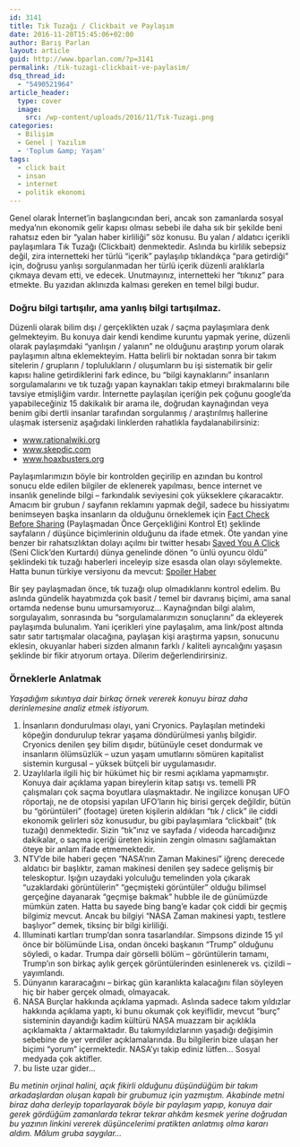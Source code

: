 ```yaml
---
id: 3141
title: Tık Tuzağı / Clickbait ve Paylaşım
date: 2016-11-20T15:45:06+02:00
author: Barış Parlan
layout: article
guid: http://www.bparlan.com/?p=3141
permalink: /tik-tuzagi-clickbait-ve-paylasim/
dsq_thread_id:
  - "5490521964"
article_header:
  type: cover
  image:
    src: /wp-content/uploads/2016/11/Tık-Tuzagi.png
categories:
  - Bilişim
  - Genel | Yazılım
  - 'Toplum &amp; Yaşam'
tags:
  - click bait
  - insan
  - internet
  - politik ekonomi
---
```


<div id="js_zue" class="_5pbx userContent" data-ft="{&quot;tn&quot;:&quot;K&quot;}">
  <p>
    Genel olarak İnternet&#8217;in başlangıcından beri, ancak son zamanlarda sosyal medya&#8217;nın ekonomik gelir kapısı olması sebebi ile daha sık bir şekilde beni rahatsız eden bir &#8220;yalan haber kirliliği&#8221; söz konusu. Bu yalan / aldatıcı içerikli paylaşımlara Tık Tuzağı (Clickbait) denmektedir. Aslında bu kirlilik sebepsiz değil, zira internetteki her türlü &#8220;içerik&#8221; paylaşılıp tıklandıkça &#8220;para getirdiği&#8221; için, doğrusu yanlışı sorgulanmadan her türlü içerik düzenli aralıklarla çıkmaya devam etti, ve edecek. Unutmayınız, internetteki her &#8220;tıkınız&#8221; para etmekte. Bu yazıdan aklınızda kalması gereken en temel bilgi budur.
  </p>
  
  <h3>
    Doğru bilgi tartışılır, ama yanlış bilgi tartışılmaz.
  </h3>
  
  <p>
    Düzenli olarak bilim dışı / gerçeklikten uzak / saçma paylaşımlara denk gelmekteyim. Bu konuya dair kendi kendime kuruntu yapmak yerine, düzenli olarak paylaşımdaki &#8220;yanlışın / yalanın&#8221; ne olduğunu araştırıp yorum olarak paylaşımın altına eklemekteyim. Hatta belirli bir noktadan sonra bir takım sitelerin / grupların / toplulukların / oluşumların bu işi sistematik bir gelir kapısı haline getirdiklerini fark edince, bu &#8220;bilgi kaynaklarını&#8221; insanların sorgulamalarını ve tık tuzağı yapan kaynakları takip etmeyi bırakmalarını bile tavsiye etmişliğim vardır. İnternette paylaşılan içeriğin pek çoğunu google&#8217;da yapabileceğiniz 15 dakikalık bir arama ile, doğrudan kaynağından veya benim gibi dertli insanlar tarafından sorgulanmış / araştırılmış hallerine ulaşmak isterseniz aşağıdaki linklerden rahatlıkla faydalanabilirsiniz:
  </p>
  
  <ul>
    <li>
      <a href="http://www.rationalwiki.org" target="_blank" rel="nofollow">www.rationalwiki.org</a>
    </li>
    <li>
      <a href="http://www.skepdic.com" target="_blank" rel="nofollow">www.skepdic.com</a>
    </li>
    <li>
      <a href="http://www.hoaxbusters.org" target="_blank" rel="nofollow">www.hoaxbusters.org</a>
    </li>
  </ul>
  
  <p>
    Paylaşımlarımızın böyle bir kontrolden geçirilip en azından bu kontrol sonucu elde edilen bilgiler de eklenerek yapılması, bence internet ve insanlık genelinde bilgi &#8211; farkındalık seviyesini çok yükseklere çıkaracaktır. Amacım bir grubun / sayfanın reklamını yapmak değil, sadece bu hissiyatımı benimseyen başka insanların da olduğunu örneklemek için <a href="https://www.facebook.com/factcheckbeforesharing">Fact Check Before Sharing</a> (Paylaşmadan Önce Gerçekliğini Kontrol Et) şeklinde sayfaların / düşünce biçimlerinin olduğunu da ifade etmek. Öte yandan yine benzer bir rahatsızlıktan dolayı açılmı bir twitter hesabı <a href="https://twitter.com/SavedYouAClick">Saved You A Click</a> (Seni Click&#8217;den Kurtardı) dünya genelinde dönen &#8220;o ünlü oyuncu öldü&#8221; şeklindeki tık tuzağı haberleri inceleyip size esasda olan olayı söylemekte. Hatta bunun türkiye versiyonu da mevcut: <a href="https://twitter.com/spoilerhaber">Spoiler Haber</a>
  </p>
  
  <p>
    Bir şey paylaşmadan önce, tık tuzağı olup olmadıklarını kontrol edelim. Bu aslında gündelik hayatımızda çok basit / temel bir davranış biçimi, ama sanal ortamda nedense bunu umursamıyoruz&#8230; Kaynağından bilgi alalım, sorgulayalım, sonrasında bu &#8220;sorgulamalarımızın sonuçlarını&#8221; da ekleyerek paylaşımda bulunalım. Yani içerikleri yine paylaşalım, ama link/post altında satır satır tartışmalar olacağına, paylaşan kişi araştırma yapsın, sonucunu eklesin, okuyanlar haberi sizden almanın farklı / kaliteli ayrıcalığını yaşasın şeklinde bir fikir atıyorum ortaya. Dilerim değerlendirirsiniz.
  </p>
  
  <h3>
    Örneklerle Anlatmak
  </h3>
  
  <p>
    <em>Yaşadığım sıkıntıya dair birkaç örnek vererek konuyu biraz daha derinlemesine analiz etmek istiyorum.<br /> </em>
  </p>
  
  <ol>
    <li>
      İnsanların dondurulması olayı, yani Cryonics. Paylaşılan metindeki köpeğin dondurulup tekrar yaşama döndürülmesi yanlış bilgidir. Cryonics denilen şey bilim dışıdır, bütünüyle ceset dondurmak ve insanların ölümsüzlük &#8211; uzun yaşam umutlarını sömüren kapitalist sistemin kurgusal &#8211; yüksek bütçeli bir uygulamasıdır.
    </li>
    <li>
      Uzaylılarla ilgili hiç bir hükümet hiç bir resmi açıklama yapmamıştır. Konuya dair açıklama yapan bireylerin kitap satışı vs. temelli PR çalışmaları çok saçma boyutlara ulaşmaktadır. Ne ingilizce konuşan UFO röportajı, ne de otopsisi yapılan UFO&#8217;ların hiç birisi gerçek değildir, bütün bu &#8220;görüntüleri&#8221; (footage) üreten kişilerin aldıkları &#8220;tık / click&#8221; ile ciddi ekonomik gelirleri söz konusudur, bu gibi paylaşımlara &#8220;clickbait&#8221; (tık tuzağı) denmektedir. Sizin &#8220;tık&#8221;ınız ve sayfada / videoda harcadığınız dakikalar, o saçma içeriği üreten kişinin zengin olmasını sağlamaktan öteye bir anlam ifade etmemektedir.
    </li>
    <li>
      NTV&#8217;de bile haberi geçen &#8220;NASA&#8217;nın Zaman Makinesi&#8221; iğrenç derecede aldatıcı bir başlıktır, zaman makinesi denilen şey sadece gelişmiş bir teleskoptur. Işığın uzaydaki yolculuğu temelinden yola çıkarak &#8220;uzaklardaki görüntülerin&#8221; &#8220;geçmişteki görüntüler&#8221; olduğu bilimsel gerçeğine dayanarak &#8220;geçmişe bakmak&#8221; hubble ile de günümüzde mümkün zaten. Hatta bu sayede bing bang&#8217;e kadar çok ciddi bir geçmiş bilgimiz mevcut. Ancak bu bilgiyi &#8220;NASA Zaman makinesi yaptı, testlere başlıyor&#8221; demek, tiksinç bir bilgi kirliliği.
    </li>
    <li>
      Illuminati kartları trump&#8217;dan sonra tasarlandılar. Simpsons dizinde 15 yıl önce bir bölümünde Lisa, ondan önceki başkanın &#8220;Trump&#8221; olduğunu söyledi, o kadar. Trumpa dair görselli bölüm &#8211; görüntülerin tamamı, Trump&#8217;ın son birkaç aylık gerçek görüntülerinden esinlenerek vs. çizildi &#8211; yayımlandı.
    </li>
    <li>
      Dünyanın kararacağını &#8211; birkaç gün karanlıkta kalacağını filan söyleyen hiç bir haber gerçek olmadı, olmayacak.
    </li>
    <li>
      NASA Burçlar hakkında açıklama yapmadı. Aslında sadece takım yıldızlar hakkında açıklama yaptı, ki bunu okumak çok keyiflidir, mevcut &#8220;burç&#8221; sisteminin dayandığı kadim kültürü NASA muazzam bir açıklıkla açıklamakta / aktarmaktadır. Bu takımyıldızlarının yaşadığı değişimin sebebine de yer verdiler açıklamalarında. Bu bilgilerin bize ulaşan her biçimi &#8220;yorum&#8221; içermektedir. NASA&#8217;yı takip ediniz lütfen&#8230; Sosyal medyada çok aktifler.
    </li>
    <li>
      bu liste uzar gider&#8230;
    </li>
  </ol>
  
  <p>
    <em>Bu metinin orjinal halini, açık fikirli olduğunu düşündüğüm bir takım arkadaşlardan oluşan kapalı bir grubumuz için yazmıştım. Akabinde metni biraz daha derleyip toparlayarak böyle bir paylaşım yapıp, konuya dair gerek gördüğüm zamanlarda tekrar tekrar ahkâm kesmek yerine doğrudan bu yazının linkini vererek düşüncelerimi pratikten anlatmış olma kararı aldım. Mâlum gruba saygılar&#8230;</em>
  </p>
</div>
